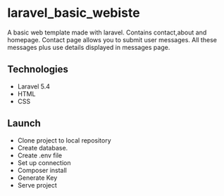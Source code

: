 # laravel_basic_webiste
A basic web template made with laravel. Contains contact,about and homepage. Contact page allows you to submit user messages. All these messages plus use details displayed in messages page.

## Technologies
- Laravel 5.4
- HTML
- CSS

## Launch
- Clone project to local repository
- Create database.
- Create .env file
- Set up connection
- Composer install
- Generate Key
- Serve project
